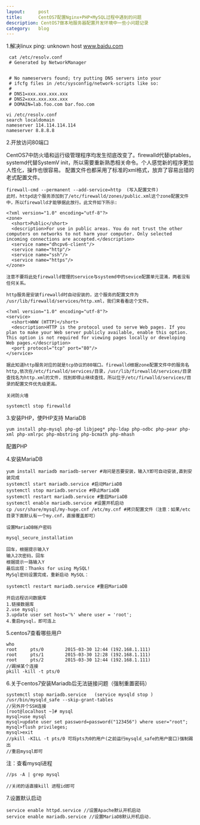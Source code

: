 ```yaml
---
layout:		post
title:		CentOS7配置Nginx+PHP+MySQL过程中遇到的问题
description: CentOS7做本地服务器配置开发环境中一些小问题记录
category:	blog
---
```


1.解决linux ping: unknown host www.baidu.com

     cat /etc/resolv.conf
     # Generated by NetworkManager


     # No nameservers found; try putting DNS servers into your
     # ifcfg files in /etc/sysconfig/network-scripts like so:
     #
     # DNS1=xxx.xxx.xxx.xxx
     # DNS2=xxx.xxx.xxx.xxx
     # DOMAIN=lab.foo.com bar.foo.com

    vi /etc/resolv.conf
    search localdomain
    nameserver 114.114.114.114
    nameserver 8.8.8.8

2.开放访问80端口

CentOS7中防火墙和运行级管理程序均发生彻底改变了。firewalld代替iptables，systemd代替SystemV init，所以需要重新熟悉相关命令。个人感觉新的程序更加人性化，操作也很容易。 配置文件也都采用了标准的xml格式，放弃了容易出错的老式配置文件。

    firewall-cmd --permanent --add-service=http  (写入配置文件)
    此时，httpd这个服务添加到了/etc/firewalld/zones/public.xml这个zone配置文件中，所以firewalld才能够据此放行。此文件如下所示:
    
    <?xml version="1.0" encoding="utf-8"?>
    <zone>
      <short>Public</short>
      <description>For use in public areas. You do not trust the other computers on networks to not harm your computer. Only selected incoming connections are accepted.</description>
      <service name="dhcpv6-client"/>
      <service name="http"/>
      <service name="ssh"/>
      <service name="https"/>
    </zone>

    注意不要将此处firewalld管理的service与systemd中的sevice配置单元混淆，两者没有任何关系。

    http服务是安装firewalld时自动安装的，这个服务的配置文件为 /usr/lib/firewalld/services/http.xml，我们来看看这个文件。
    
    <?xml version="1.0" encoding="utf-8"?>
    <service>
      <short>WWW (HTTP)</short>
      <description>HTTP is the protocol used to serve Web pages. If you plan to make your Web server publicly available, enable this option. This option is not required for viewing pages locally or developing Web pages.</description>
      <port protocol="tcp" port="80"/>
    </service>
    
    据此知道http服务对应的就是tcp协议的80端口。firewalld根据zone配置文件中的服务名http,依次在/etc/firwalld/services/目录，/usr/lib/firewalld/services/目录查找名为http.xml的文件，找到即停止继续查找，所以位于/etc/firwalld/services/目录的配置文件优先级更高。

    关闭防火墙

    systemctl stop firewalld

3.安装PHP，使PHP支持 MariaDB

    yum install php-mysql php-gd libjpeg* php-ldap php-odbc php-pear php-xml php-xmlrpc php-mbstring php-bcmath php-mhash

配置PHP


4.安装MariaDB

    yum install mariadb mariadb-server #询问是否要安装，输入Y即可自动安装,直到安装完成
    systemctl start mariadb.service #启动MariaDB
    systemctl stop mariadb.service #停止MariaDB
    systemctl restart mariadb.service #重启MariaDB
    systemctl enable mariadb.service #设置开机启动
    cp /usr/share/mysql/my-huge.cnf /etc/my.cnf #拷贝配置文件（注意：如果/etc目录下面默认有一个my.cnf，直接覆盖即可）

    设置MariaDB帐户密码
    
    mysql_secure_installation
    
    回车，根据提示输入Y
    输入2次密码，回车
    根据提示一路输入Y
    最后出现：Thanks for using MySQL!
    MySql密码设置完成，重新启动 MySQL：
    
    systemctl restart mariadb.service #重启MariaDB

    开启远程访问数据库
    1.链接数据库
    2.use mysql;
    3.update user set host='%' where user = 'root';
    4.重启mysql，即可连上

5.centos7查看哪些用户

    who
    root     pts/0        2015-03-30 12:44 (192.168.1.111)
    root     pts/1        2015-03-30 12:28 (192.168.1.111)
    root     pts/2        2015-03-30 12:44 (192.168.1.111)
    //踢掉某个连接
    pkill -kill -t pts/0

6.关于centos7安装Mariadb后无法链接问题（强制重置密码）
  
    systemctl stop mariadb.service   (service mysqld stop )
    /usr/bin/mysqld_safe --skip-grant-tables
    //另外开个SSH连接
    [root@localhost ~]# mysql
    mysql>use mysql
    mysql>update user set password=password("123456") where user="root";
    mysql>flush privileges;
    mysql>exit
    //pkill -KILL -t pts/0 可将pts为0的用户(之前运行mysqld_safe的用户窗口)强制踢出
    //重启mysql即可

注：查看mysql进程

    //ps -A | grep mysql

    //关闭的话直接kill 进程id即可

7.设置默认启动

    service enable httpd.service //设置Apache默认开机启动
    service enable mariadb.service //设置MariaDB默认开机启动.
